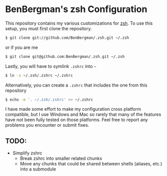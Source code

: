 # BenBergman's zsh Configuration

This repository contains my various customizations for [zsh]. To use this setup, you must first clone the repository.

```bash
$ git clone git://github.com/BenBergman/.zsh.git ~/.zsh
```
or if you are me

```bash
$ git clone git@github.com:BenBergman/.zsh.git ~/.zsh
```

Lastly, you will have to symlink `.zshrc` into `~`

```bash
$ ln -s ~/.zsh/.zshrc ~/.zshrc
```

Alternatively, you can create a `.zshrc` that includes the one from this repository

```bash
$ echo -e '. ~/.zsh/.zshrc' >> ~/.zshrc
```

I have made some effort to make my configuration cross platform compatible, but I use Windows and Mac so rarely that many of the features have not been fully tested on those platforms. Feel free to report any problems you encounter or submit fixes.
## TODO:

* Simplify zshrc
  * Break zshrc into smaller related chunks
  * Move any chunks that could be shared between shells (aliases, etc.) into a submodule

[zsh]:http://www.zsh.org
